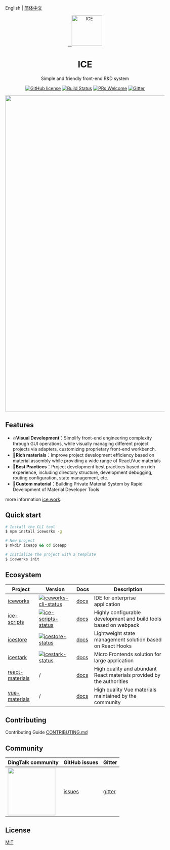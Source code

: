 English | [简体中文](./README.md)

<p align="center">
  <a href="https://ice.work">
    <img alt="ICE" src="https://img.alicdn.com/tfs/TB1gOdQRCrqK1RjSZK9XXXyypXa-192-192.png" width="96">
  </a>
</p>

<h1 align="center">ICE</h1>

<div align="center">

Simple and friendly front-end R&D system

<a href="/LICENSE"><img src="https://img.shields.io/badge/license-MIT-blue.svg" alt="GitHub license" /></a>
<a href="https://travis-ci.org/alibaba/ice"><img src="https://travis-ci.org/alibaba/ice.svg?branch=master" alt="Build Status" /></a>
<a href="https://github.com/alibaba/ice/pulls"><img src="https://img.shields.io/badge/PRs-welcome-brightgreen.svg" alt="PRs Welcome" /></a>
<a href="https://gitter.im/alibaba/ice"><img src="https://badges.gitter.im/alibaba/ice.svg" alt="Gitter" /></a>

<div align="center">
  <img src="https://img.alicdn.com/tfs/TB1lMLdtXY7gK0jSZKzXXaikpXa-2763-1449.png" width="1000" />
</div>
</div>

## Features

- :fire:**Visual Development**：Simplify front-end engineering complexity through GUI operations, while visually managing different project projects via adapters, customizing proprietary front-end workbench.
- :100:**Rich materials**：Improve project development efficiency based on material assembly while providing a wide range of React/Vue materials
- :tophat:**Best Practices**：Project development best practices based on rich experience, including directory structure, development debugging, routing configuration, state management, etc.
- :whale:**Custom material**：Building Private Material System by Rapid Development of Material Developer Tools

more information [ice.work](https://ice.work).

## Quick start

```bash
# Install the CLI tool
$ npm install iceworks -g

# New project
$ mkdir iceapp && cd iceapp

# Initialize the project with a template
$ iceworks init
```

## Ecosystem

|    Project         |    Version                                 |     Docs    |   Description       |
|----------------|-----------------------------------------|--------------|-----------|
| [iceworks]     | [![iceworks-cli-status]][iceworks-cli-package] | [docs][iceworks-docs] |IDE for enterprise application|
| [ice-scripts] | [![ice-scripts-status]][ice-scripts-package] | [docs][ice-scripts-docs] |Highly configurable development and build tools based on webpack|
| [icestore] | [![icestore-status]][icestore-package] | [docs][icestore-docs] |Lightweight state management solution based on React Hooks|
| [icestark] | [![icestark-status]][icestark-package] | [docs][icestark-docs] |Micro Frontends solution for large application|
| [react-materials] | / | [docs][react-materials-docs] |High quality and abundant React materials provided by the authorities|
| [vue-materials] | / | [docs][vue-materials-docs] |High quality Vue materials maintained by the community|

[iceworks]: https://github.com/alibaba/ice
[ice-scripts]: https://github.com/ice-lab/ice-scripts
[icestore]: https://github.com/ice-lab/icestore
[icestark]: https://github.com/ice-lab/icestark
[react-materials]: https://github.com/ice-lab/react-materials
[vue-materials]: https://github.com/ice-lab/vue-materials

[iceworks-cli-status]: https://img.shields.io/npm/v/iceworks.svg
[ice-scripts-status]: https://img.shields.io/npm/v/ice-scripts.svg
[icestore-status]: https://img.shields.io/npm/v/@ice/store.svg
[icestark-status]: https://img.shields.io/npm/v/@ice/stark.svg

[iceworks-cli-package]: https://npmjs.com/package/iceworks
[ice-scripts-package]: https://npmjs.com/package/ice-scripts
[icestore-package]: https://npmjs.com/package/@ice/store
[icestark-package]: https://npmjs.com/package/@ice/stark

[vue-materials-docs]: https://ice.work/block?type=vue
[react-materials-docs]: https://ice.work/scaffold
[iceworks-docs]: https://ice.work/docs/iceworks/about
[ice-scripts-docs]: https://ice.work/docs/cli/about
[icestark-docs]: https://ice.work/docs/icestark/guide/about
[icestore-docs]: https://github.com/ice-lab/icestore#icestore

## Contributing

Contributing Guide [CONTRIBUTING.md](/.github/CONTRIBUTING.md)

## Community

| DingTalk community                               | GitHub issues |  Gitter |
|-------------------------------------|--------------|---------|
| <a href="https://ice.alicdn.com/assets/images/qrcode.png"><img src="https://ice.alicdn.com/assets/images/qrcode.png" width="150" /></a> | [issues]     | [gitter]|

[issues]: https://github.com/alibaba/ice/issues
[gitter]: https://gitter.im/alibaba/ice

## License

[MIT](/LICENSE)
